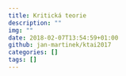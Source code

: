 ```yaml
---
title: Kritická teorie
description: ""
img: ""
date: 2018-02-07T13:54:59+01:00
github: jan-martinek/ktai2017
categories: []
tags: []
---
```

